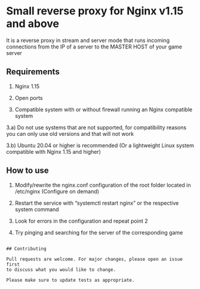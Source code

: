 # Small reverse proxy for Nginx v1.15 and above

It is a reverse proxy in stream and server mode that runs incoming connections from the IP of a server to the MASTER HOST of your game server

## Requirements

1) Nginx 1.15

2) Open ports

3) Compatible system with or without firewall running an Nginx compatible system

3.a) Do not use systems that are not supported, for compatibility reasons you can only use old versions and that will not work

3.b) Ubuntu 20.04 or higher is recommended (Or a lightweight Linux system compatible with Nginx 1.15 and higher)


## How to use

1) Modify/rewrite the nginx.conf configuration of the root folder located in /etc/nginx
(Configure on demand)

2) Restart the service with “systemctl restart nginx” or the respective system command

3) Look for errors in the configuration and repeat point 2

4) Try pinging and searching for the server of the corresponding game

```

## Contributing

Pull requests are welcome. For major changes, please open an issue first
to discuss what you would like to change.

Please make sure to update tests as appropriate.
